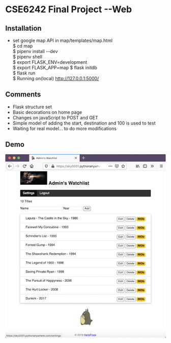 # CSE6242 Final Project --Web

## Installation

* set google map API in map/templates/map.html    
$ cd map    
$ pipenv install --dev   
$ pipenv shell   
$ export FLASK_ENV=development   
$ export FLASK_APP=map
$ flask initdb   
$ flask run  
$ Running on(local) http://127.0.0.1:5000/   

## Comments
* Flask structure set
* Basic decorations on home page
* Changes on javaScript to POST and GET
* Simple model of adding the start, destination and 100 is used to test
* Waiting for real model... to do more modifications 

## Demo
![Demo](https://github.com/SKZhao97/Watchlist_based_on_flask/blob/master/Demo_pic.jpg)
